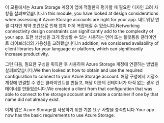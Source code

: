 <span data-ttu-id="5a6ce-101">이 모듈에서는 Azure Storage 계정이 앱에 적절한지 평가할 때 필요한 디자인 고려 사항을 살펴보았습니다.</span><span class="sxs-lookup"><span data-stu-id="5a6ce-101">In this module, you have looked at design considerations when assessing if Azure Storage accounts are right for your app.</span></span> <span data-ttu-id="5a6ce-102">네트워킹 연결 디자인 제약 조건으로 인해 앱이 더욱 복잡해질 수 있습니다.</span><span class="sxs-lookup"><span data-stu-id="5a6ce-102">Networking connectivity design constraints can significantly add to the complexity of your app.</span></span> <span data-ttu-id="5a6ce-103">또한 생산성을 크게 향상할 수 있는 사용하는 언어 또는 플랫폼용 클라이언트 라이브러리의 가용성을 고려했습니다.</span><span class="sxs-lookup"><span data-stu-id="5a6ce-103">In addition, we considered availability of client libraries for your language or platform, which can significantly increase productivity.</span></span>

<span data-ttu-id="5a6ce-104">그런 다음, 필요한 구성을 획득한 후 사용하여 Azure Storage 계정에 연결하는 방법을 살펴보았습니다.</span><span class="sxs-lookup"><span data-stu-id="5a6ce-104">We then looked at how to obtain and use the required configuration to connect to your Azure Storage account.</span></span> <span data-ttu-id="5a6ce-105">해당 구성에서 저장소 계정에 연결할 수 있는 클라이언트를 만들고, 해당 이름의 컨테이너가 아직 없는 경우 컨테이너를 만들었습니다.</span><span class="sxs-lookup"><span data-stu-id="5a6ce-105">We created a client from that configuration that was able to connect to the storage account and create a container if one by that name did not already exist.</span></span>

<span data-ttu-id="5a6ce-106">이제 앱은 Azure Storage를 사용하기 위한 기본 요구 사항을 충족합니다.</span><span class="sxs-lookup"><span data-stu-id="5a6ce-106">Your app now has the basic requirements to use Azure Storage.</span></span>


